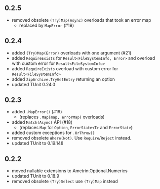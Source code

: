 ## 0.2.5
- removed obsolete `(Try)Map(Async)` overloads that took an error map
  - replaced by `MapError` (#19)

## 0.2.4
- added `(Try)Map(Error)` overloads with one argument (#21)
- added `RequireExists` for `Result<FileSystemInfo, Error>` and overload with custom error for `Result<FileSystemInfo>`
- added `RequireExists` overload with custom error for `Result<FileSystemInfo>`
- added `ZipArchive.TryGetEntry` returning an option
- updated TUnit 0.24.0

## 0.2.3
- added `.MapError()` (#19) 
  - (replaces `.Map(map, errorMap)` overloads)
- added `Match(Async)` API (#18)
  - (replaces `Map` for `Option`, `ErrorState<T>` and `ErrorState`)
- added custom exceptions for `.OrThrow()`
- removed obsolete `Where(Not)`. Use `Require`/`Reject` instead.
- updated TUnit to 0.19.148

## 0.2.2
- moved nullable extensions to Ametrin.Optional.Numerics
- updated TUnit to 0.18.9
- removed obsolete `(Try)Select` use `(Try)Map` instead